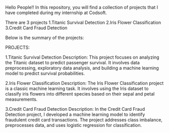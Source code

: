 Hello People!!
In this repository, you will find a collection of projects that I have completed during my internship at Codsoft.


There are 3 projects
1.Titanic Survival Detection
2.Iris Flower Classification
3.Credit Card Fraud Detection


Below is the summary of the projects:


PROJECTS:


1.Titanic Survival Detection Description: This project focuses on analyzing the Titanic dataset to predict passenger survival. It involves data preprocessing, exploratory data analysis, and building a machine learning model to predict survival probabilities.


2.Iris Flower Classification Description: The Iris Flower Classification project is a classic machine learning task. It involves using the Iris dataset to classify iris flowers into different species based on their sepal and petal measurements.


3.Credit Card Fraud Detection Description: In the Credit Card Fraud Detection project, I developed a machine learning model to identify fraudulent credit card transactions. The project addresses class imbalance, preprocesses data, and uses logistic regression for classification.
